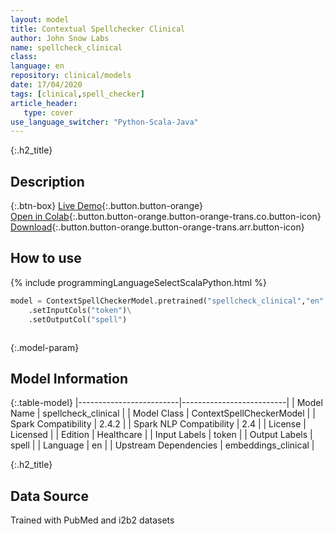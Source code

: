 ```yaml
---
layout: model
title: Contextual Spellchecker Clinical
author: John Snow Labs
name: spellcheck_clinical
class: 
language: en
repository: clinical/models
date: 17/04/2020
tags: [clinical,spell_checker]
article_header:
   type: cover
use_language_switcher: "Python-Scala-Java"
---
```


{:.h2_title}
## Description 




{:.btn-box}
[Live Demo](https://demo.johnsnowlabs.com/healthcare/CONTEXTUAL_SPELL_CHECKER/){:.button.button-orange}<br/>[Open in Colab](https://colab.research.google.com/github/JohnSnowLabs/spark-nlp-workshop/blob/master/tutorials/Certification_Trainings/Healthcare/6.Clinical_Context_Spell_Checker.ipynb){:.button.button-orange.button-orange-trans.co.button-icon}<br/>[Download](https://s3.amazonaws.com/auxdata.johnsnowlabs.com/clinical/models/spellcheck_clinical_en_2.4.2_2.4_1587146727460.zip){:.button.button-orange.button-orange-trans.arr.button-icon}<br/>

## How to use 
<div class="tabs-box" markdown="1">

{% include programmingLanguageSelectScalaPython.html %}

```python
model = ContextSpellCheckerModel.pretrained("spellcheck_clinical","en","clinical/models")\
	.setInputCols("token")\
	.setOutputCol("spell")
```

```scala

```
</div>



{:.model-param}
## Model Information

{:.table-model}
|-------------------------|--------------------------|
| Model Name              | spellcheck_clinical      |
| Model Class             | ContextSpellCheckerModel |
| Spark Compatibility     | 2.4.2                    |
| Spark NLP Compatibility | 2.4                      |
| License                 | Licensed                 |
| Edition                 | Healthcare               |
| Input Labels            | token                    |
| Output Labels           | spell                    |
| Language                | en                       |
| Upstream Dependencies   | embeddings_clinical      |




{:.h2_title}
## Data Source
Trained with PubMed and i2b2 datasets

